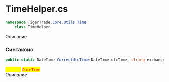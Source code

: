 
# TimeHelper.cs
```csharp
namespace TigerTrade.Core.Utils.Time  
    class TimeHelper
```

Описание

### Синтаксис
```csharp
public static DateTime CorrectUtcTime(DateTime utcTime, string exchange)
```

<mark style="color:yellow;">**`utcTime`**</mark> <mark style="color:red;">`DateTime`</mark>  
 *Описание*  
  

                    
                    